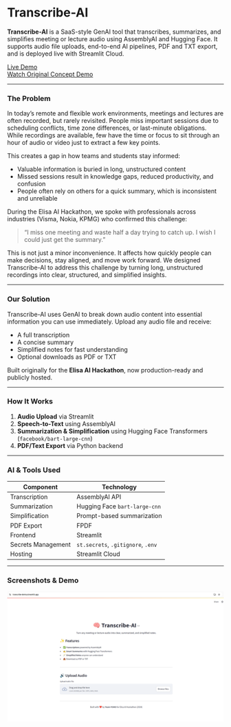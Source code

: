 # Transcribe-AI

**Transcribe-AI** is a SaaS-style GenAI tool that transcribes, summarizes, and simplifies meeting or lecture audio using AssemblyAI and Hugging Face. It supports audio file uploads, end-to-end AI pipelines, PDF and TXT export, and is deployed live with Streamlit Cloud.

[Live Demo](https://transcribe-demo.streamlit.app/)  
[Watch Original Concept Demo](data/ELISA-AI-DEMO.mp4)

---

### The Problem

In today’s remote and flexible work environments, meetings and lectures are often recorded, but rarely revisited. People miss important sessions due to scheduling conflicts, time zone differences, or last-minute obligations. While recordings are available, few have the time or focus to sit through an hour of audio or video just to extract a few key points.

This creates a gap in how teams and students stay informed:
- Valuable information is buried in long, unstructured content
- Missed sessions result in knowledge gaps, reduced productivity, and confusion
- People often rely on others for a quick summary, which is inconsistent and unreliable

During the Elisa AI Hackathon, we spoke with professionals across industries (Visma, Nokia, KPMG) who confirmed this challenge:

> “I miss one meeting and waste half a day trying to catch up. I wish I could just get the summary.”

This is not just a minor inconvenience. It affects how quickly people can make decisions, stay aligned, and move work forward. 
We designed Transcribe-AI to address this challenge by turning long, unstructured recordings into clear, structured, and simplified insights.

---

### Our Solution

Transcribe-AI uses GenAI to break down audio content into essential information you can use immediately. Upload any audio file and receive:
- A full transcription
- A concise summary
- Simplified notes for fast understanding
- Optional downloads as PDF or TXT

Built originally for the **Elisa AI Hackathon**, now production-ready and publicly hosted.

---

### How It Works

1. **Audio Upload** via Streamlit
2. **Speech-to-Text** using AssemblyAI
3. **Summarization & Simplification** using Hugging Face Transformers (`facebook/bart-large-cnn`)
4. **PDF/Text Export** via Python backend

---

### AI & Tools Used

| Component           | Technology                        |
|---------------------|------------------------------------|
| Transcription       | AssemblyAI API                     |
| Summarization       | Hugging Face `bart-large-cnn`      |
| Simplification      | Prompt-based summarization         |
| PDF Export          | FPDF                               |
| Frontend            | Streamlit                          |
| Secrets Management  | `st.secrets`, `.gitignore`, `.env` |
| Hosting             | Streamlit Cloud                    |

---

### Screenshots & Demo

![UI Screenshot](screenshots/transcription_screen.png)  
